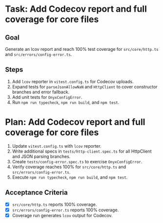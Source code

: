 # Task: Add Codecov report and full coverage for core files

## Goal
Generate an lcov report and reach 100% test coverage for `src/core/http.ts` and `src/errors/config-error.ts`.

## Steps
1. Add `lcov` reporter in `vitest.config.ts` for Codecov uploads.
2. Expand tests for `parseJsonAllowNaN` and `HttpClient` to cover constructor branches and error fallback.
3. Add unit tests for `OnyxConfigError`.
4. Run `npm run typecheck`, `npm run build`, and `npm test`.

# Plan: Add Codecov report and full coverage for core files
1. Update `vitest.config.ts` with `lcov` reporter.
2. Write additional specs in `tests/http-client.spec.ts` for all HttpClient and JSON parsing branches.
3. Create `tests/config-error.spec.ts` to exercise `OnyxConfigError`.
4. Verify coverage reaches 100% for `src/core/http.ts` and `src/errors/config-error.ts`.
5. Execute `npm run typecheck`, `npm run build`, and `npm test`.

## Acceptance Criteria
- [x] `src/core/http.ts` reports 100% coverage.
- [x] `src/errors/config-error.ts` reports 100% coverage.
- [x] Coverage run generates `lcov` output for Codecov.
